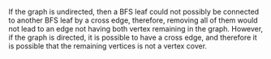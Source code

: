 If the graph is undirected, then a BFS leaf could not possibly be connected to another BFS leaf by a cross edge, therefore, removing all of them would not lead to an edge not having both vertex remaining in the graph. However, if the graph is directed, it is possible to have a cross edge, and therefore it is possible that the remaining vertices is not a vertex cover.
